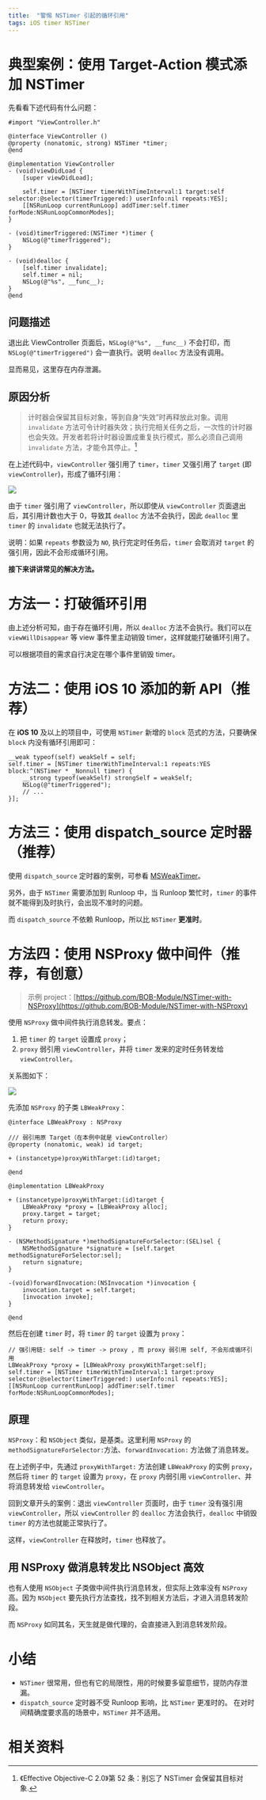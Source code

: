 ```yaml
---
title:  "警惕 NSTimer 引起的循环引用"
tags: iOS timer NSTimer 
---
```


# 典型案例：使用 Target-Action 模式添加 NSTimer

先看看下述代码有什么问题：  

```objc
#import "ViewController.h"

@interface ViewController ()
@property (nonatomic, strong) NSTimer *timer;
@end

@implementation ViewController
- (void)viewDidLoad {
    [super viewDidLoad];
    
    self.timer = [NSTimer timerWithTimeInterval:1 target:self selector:@selector(timerTriggered:) userInfo:nil repeats:YES];
    [[NSRunLoop currentRunLoop] addTimer:self.timer forMode:NSRunLoopCommonModes];
}

- (void)timerTriggered:(NSTimer *)timer {
    NSLog(@"timerTriggered");
}

- (void)dealloc {
    [self.timer invalidate];
    self.timer = nil;
    NSLog(@"%s", __func__);
}
@end
```

## 问题描述

退出此 ViewController 页面后，`NSLog(@"%s", __func__)` 不会打印，而 `NSLog(@"timerTriggered")` 会一直执行。说明 `dealloc` 方法没有调用。  

显而易见，这里存在内存泄漏。  


## 原因分析

> 计时器会保留其目标对象，等到自身“失效”时再释放此对象。调用 `invalidate` 方法可令计时器失效；执行完相关任务之后，一次性的计时器也会失效。开发者若将计时器设置成重复执行模式，那么必须自己调用 `invalidate` 方法，才能令其停止。[^1]

在上述代码中，`viewController` 强引用了 `timer`，`timer` 又强引用了 `target` (即 `viewController`)，形成了循环引用：

![](/images/2021/NSTimer-circular-reference-1.png)

由于 `timer` 强引用了 `viewController`，所以即使从 `viewController` 页面退出后，其引用计数也大于 0，导致其 `dealloc` 方法不会执行，因此 `dealloc` 里 `timer` 的 `invalidate` 也就无法执行了。

说明：如果 `repeats` 参数设为 `NO`, 执行完定时任务后，`timer` 会取消对 `target` 的强引用，因此不会形成循环引用。  

**接下来讲讲常见的解决方法。**  

# 方法一：打破循环引用

由上述分析可知，由于存在循环引用，所以 `dealloc` 方法不会执行。我们可以在 `viewWillDisappear` 等 view 事件里主动销毁 timer，这样就能打破循环引用了。  

可以根据项目的需求自行决定在哪个事件里销毁 timer。

# 方法二：使用 iOS 10 添加的新 API（推荐）

在 **iOS 10** 及以上的项目中，可使用 `NSTimer` 新增的 `block` 范式的方法，只要确保 `block` 内没有循环引用即可：

```objc
__weak typeof(self) weakSelf = self;
self.timer = [NSTimer timerWithTimeInterval:1 repeats:YES block:^(NSTimer * _Nonnull timer) {
    __strong typeof(weakSelf) strongSelf = weakSelf;
    NSLog(@"timerTriggered");
    // ...
}];
```

# 方法三：使用 dispatch_source 定时器（推荐）

使用 `dispatch_source` 定时器的案例，可参看 [MSWeakTimer](https://github.com/mindsnacks/MSWeakTimer)。  

另外，由于 `NSTimer` 需要添加到 Runloop 中，当 Runloop 繁忙时，`timer` 的事件就不能得到及时执行，会出现不准时的问题。  

而 `dispatch_source` 不依赖 Runloop，所以比 `NSTimer` **更准时**。  

# 方法四：使用 NSProxy 做中间件（推荐，有创意）

> 示例 project：[https://github.com/BOB-Module/NSTimer-with-NSProxy](https://github.com/BOB-Module/NSTimer-with-NSProxy)

使用 `NSProxy` 做中间件执行消息转发。要点：  

1.  把 `timer` 的 `target` 设置成 `proxy`；
2.  `proxy` 弱引用 `viewController`，并将 `timer` 发来的定时任务转发给 `viewController`。  

关系图如下：

![](/images/2021/NSTimer-circular-reference-2.png)

先添加 `NSProxy` 的子类 `LBWeakProxy`：  

```objc
@interface LBWeakProxy : NSProxy

/// 弱引用原 Target（在本例中就是 viewController）
@property (nonatomic, weak) id target;

+ (instancetype)proxyWithTarget:(id)target;

@end
```

```objc
@implementation LBWeakProxy

+ (instancetype)proxyWithTarget:(id)target {
    LBWeakProxy *proxy = [LBWeakProxy alloc];
    proxy.target = target;
    return proxy;
}

- (NSMethodSignature *)methodSignatureForSelector:(SEL)sel {
    NSMethodSignature *signature = [self.target methodSignatureForSelector:sel];
    return signature;
}

-(void)forwardInvocation:(NSInvocation *)invocation {
    invocation.target = self.target;
    [invocation invoke];
}

@end
```

然后在创建 `timer` 时，将 `timer` 的 `target` 设置为 `proxy`：  

```objc
// 强引用链: self -> timer -> proxy , 而 proxy 弱引用 self, 不会形成循环引用
LBWeakProxy *proxy = [LBWeakProxy proxyWithTarget:self];
self.timer = [NSTimer timerWithTimeInterval:1 target:proxy selector:@selector(timerTriggered:) userInfo:nil repeats:YES];
[[NSRunLoop currentRunLoop] addTimer:self.timer forMode:NSRunLoopCommonModes];
```

## 原理

`NSProxy`：和 `NSObject` 类似，是基类。这里利用 `NSProxy` 的`methodSignatureForSelector:`方法、`forwardInvocation:` 方法做了消息转发。  

在上述例子中，先通过 `proxyWithTarget:` 方法创建 `LBWeakProxy` 的实例 `proxy`，然后将 `timer` 的 `target` 设置为 `proxy`，在 `proxy` 内弱引用 `viewController`、并将消息转发给 `viewController`。   

回到文章开头的案例：退出 `viewController` 页面时，由于 `timer` 没有强引用 `viewController`，所以 `viewController` 的 `dealloc` 方法会执行，`dealloc` 中销毁 `timer` 的方法也就能正常执行了。  

这样，`viewController` 在释放时，`timer` 也释放了。

## 用 NSProxy 做消息转发比 NSObject 高效

也有人使用 `NSObject` 子类做中间件执行消息转发，但实际上效率没有 `NSProxy` 高。因为 `NSObject` 要先执行方法查找，找不到相关方法后，才进入消息转发阶段。  

而 `NSProxy` 如同其名，天生就是做代理的，会直接进入到消息转发阶段。  

# 小结

- `NSTimer` 很常用，但也有它的局限性，用的时候要多留意细节，提防内存泄漏。  
- `dispatch_source` 定时器不受 Runloop 影响，比 `NSTimer` 更准时的。 在对时间精确度要求高的场景中，`NSTimer` 并不适用。  

# 相关资料

[^1]: 《Effective Objective-C 2.0》第 52 条：别忘了 NSTimer 会保留其目标对象.